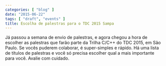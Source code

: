 ```yaml
---
categories: [ "blog" ]
date: "2015-06-22"
tags: [ "draft", "events" ]
title: Escolha de palestras para o TDC 2015 Sampa
---
```

Já passou a semana de envio de palestras, e agora chegou a hora de escolher as palestras que farão parte da Trilha C/C++ do TDC 2015, em São Paulo. Se vocês puderem colaborar, é super-simples e rápido. Há uma lista de títulos de palestras e você só precisa escolher qual a mais importante para você. Avalie com cuidado.
